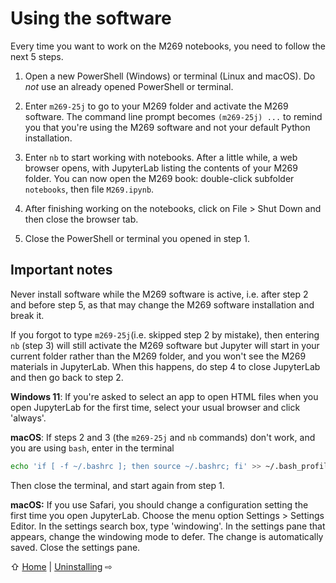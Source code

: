 # Using the software

Every time you want to work on the M269 notebooks, you need to follow the next 5 steps.

1. Open a new PowerShell (Windows) or terminal (Linux and macOS).
   Do _not_ use an already opened PowerShell or terminal.

2. Enter `m269-25j` to go to your M269 folder and activate the M269 software.
   The command line prompt becomes `(m269-25j) ...` to remind you that
   you're using the M269 software and not your default Python installation.

3. Enter `nb` to start working with notebooks.
   After a little while, a web browser opens, with JupyterLab
   listing the contents of your M269 folder.
   You can now open the M269 book: double-click subfolder `notebooks`, then file `M269.ipynb`.

4. After finishing working on the notebooks, click on File > Shut Down
   and then close the browser tab.

5. Close the PowerShell or terminal you opened in step 1.

## Important notes

Never install software while the M269 software is active,
i.e. after step 2 and before step 5,
as that may change the M269 software installation and break it.

If you forgot to type `m269-25j`(i.e. skipped step 2 by mistake),
then entering `nb` (step 3) will still activate the M269 software but
Jupyter will start in your current folder rather than the M269 folder,
and you won't see the M269 materials in JupyterLab.
When this happens, do step 4 to close JupyterLab and then go back to step 2.

**Windows 11**: If you're asked to select an app to open HTML files when
you open JupyterLab for the first time, select your usual browser and click 'always'.

**macOS**: If steps 2 and 3 (the `m269-25j` and `nb` commands) don't work,
and you are using `bash`, enter in the terminal
 ```bash
 echo 'if [ -f ~/.bashrc ]; then source ~/.bashrc; fi' >> ~/.bash_profile
 ```
Then close the terminal, and start again from step 1.

**macOS:** If you use Safari, you should change a configuration setting
the first time you open JupyterLab. Choose the menu option Settings > Settings Editor.
In the settings search box, type 'windowing'. In the settings pane that appears,
change the windowing mode to defer. The change is automatically saved.
Close the settings pane.

⇧ [Home](README.md) | [Uninstalling](uninstall.md) ⇨